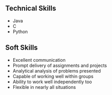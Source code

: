 ## Technical Skills
- Java
- C
- Python

## Soft Skills
- Excellent communication
- Prompt delivery of assignments and projects
- Analytical analysis of problems presented
- Capable of working well within groups
- Ability to work well independently too
- Flexible in nearly all situations
